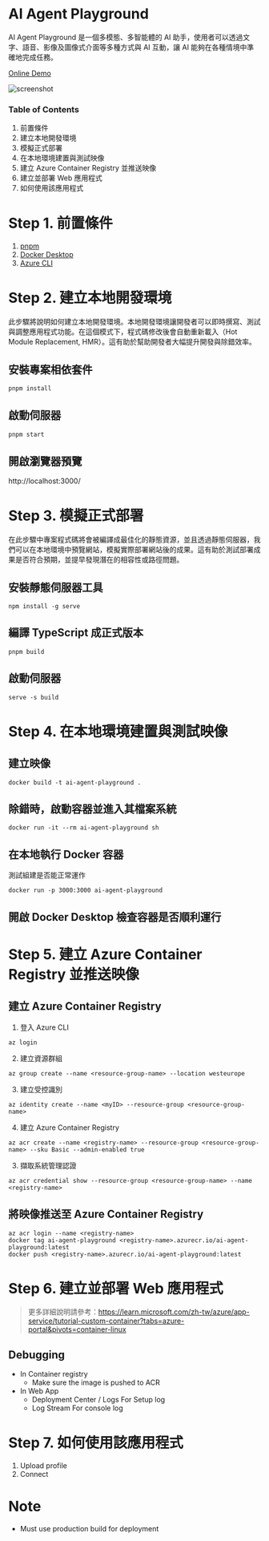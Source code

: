 # AI Agent Playground

AI Agent Playground 是一個多模態、多智能體的 AI 助手，使用者可以透過文字、語音、影像及圖像式介面等多種方式與 AI 互動，讓 AI 能夠在各種情境中準確地完成任務。

[Online Demo](https://playground.azuretsp.com/)

![screenshot](screenshot.png)
<!-- TODO: Demo Video -->

### Table of Contents
1. 前置條件
1. 建立本地開發環境
1. 模擬正式部署
1. 在本地環境建置與測試映像
1. 建立 Azure Container Registry 並推送映像
1. 建立並部署 Web 應用程式
1. 如何使用該應用程式

# Step 1. 前置條件

1. [pnpm](https://pnpm.io/zh-TW/installation)
1. [Docker Desktop](https://www.docker.com/products/docker-desktop/)
1. [Azure CLI](https://learn.microsoft.com/zh-tw/cli/azure/install-azure-cli)

# Step 2. 建立本地開發環境
此步驟將說明如何建立本地開發環境。本地開發環境讓開發者可以即時撰寫、測試與調整應用程式功能。在這個模式下，程式碼修改後會自動重新載入（Hot Module Replacement, HMR）。這有助於幫助開發者大幅提升開發與除錯效率。

##  安裝專案相依套件

```bash
pnpm install
```

## 啟動伺服器

```bash
pnpm start
```

## 開啟瀏覽器預覽

http://localhost:3000/



# Step 3. 模擬正式部署

在此步驟中專案程式碼將會被編譯成最佳化的靜態資源，並且透過靜態伺服器，我們可以在本地環境中預覽網站，模擬實際部署網站後的成果。這有助於測試部署成果是否符合預期，並提早發現潛在的相容性或路徑問題。

## 安裝靜態伺服器工具

```
npm install -g serve
```

## 編譯 TypeScript 成正式版本

```
pnpm build
```

## 啟動伺服器

```
serve -s build
```


# Step 4. 在本地環境建置與測試映像

## 建立映像
```
docker build -t ai-agent-playground .
```

## 除錯時，啟動容器並進入其檔案系統
```
docker run -it --rm ai-agent-playground sh
```

## 在本地執行 Docker 容器
測試組建是否能正常運作
```
docker run -p 3000:3000 ai-agent-playground
```

## 開啟 Docker Desktop 檢查容器是否順利運行


# Step 5. 建立 Azure Container Registry 並推送映像 

## 建立 Azure Container Registry

1. 登入 Azure CLI
```
az login
```
2. 建立資源群組
<!-- ai-agent-playground -->
```
az group create --name <resource-group-name> --location westeurope
```
3. 建立受控識別
<!-- ai-agent-identity -->
```
az identity create --name <myID> --resource-group <resource-group-name>
```
4. 建立 Azure Container Registry
<!-- sallyaiagentregistry -->
<!-- Registry name cannot contain dashes. -->
```
az acr create --name <registry-name> --resource-group <resource-group-name> --sku Basic --admin-enabled true
```
3. 擷取系統管理認證
```
az acr credential show --resource-group <resource-group-name> --name <registry-name>
```
<!-- az acr credential show --resource-group ai-agent-playground --name sallyaiagentregistry -->

## 將映像推送至 Azure Container Registry
<!-- 我做到這裡！！ -->
```
az acr login --name <registry-name>
docker tag ai-agent-playground <registry-name>.azurecr.io/ai-agent-playground:latest
docker push <registry-name>.azurecr.io/ai-agent-playground:latest
```

# Step 6. 建立並部署 Web 應用程式

<!-- ## Deploy to Azure Web App for Containers -->
> 更多詳細說明請參考：https://learn.microsoft.com/zh-tw/azure/app-service/tutorial-custom-container?tabs=azure-portal&pivots=container-linux

## Debugging
- In Container registry
  - Make sure the image is pushed to ACR
- In Web App
  - Deployment Center / Logs
    For Setup log
  - Log Stream
    For console log

# Step 7. 如何使用該應用程式
1. Upload profile
2. Connect

# Note
- Must use production build for deployment

